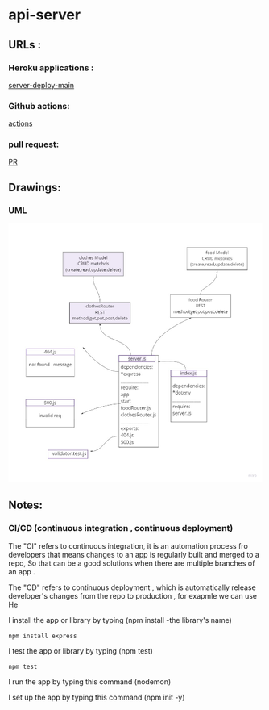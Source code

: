 # api-server

## URLs : 

### Heroku applications :

[server-deploy-main]()

### Github actions:

[actions]()

### pull request:

[PR](https://github.com/DinaSami/api-server/pull/1)

## Drawings:

### UML  

![preview](./dataModeling.jpg)

## Notes:

### CI/CD (continuous integration , continuous deployment)

The "CI" refers to continuous integration, it is an automation process fro developers that means changes to an app is regularly built and merged to a repo, So that can be a good solutions when there are multiple branches of an app .

The "CD"  refers to continuous deployment , which is automatically release developer's changes from the repo to production , for exapmle we can use He

I install the app or library by typing (npm install -the library's name)

```
npm install express
```
I test the app or library by typing (npm test)

```
npm test 
```

I run the app by typing this command (nodemon)

I set up the app by typing this command (npm init -y)
